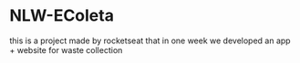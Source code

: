 # NLW-EColeta
  this is a project made by rocketseat that in one week we developed an app + website for waste collection
